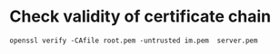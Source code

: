 # Check validity of certificate chain
``` openssl verify -CAfile root.pem -untrusted im.pem  server.pem ```
